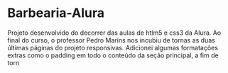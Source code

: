 # Barbearia-Alura
Projeto desenvolvido do decorrer das aulas de htlm5 e css3 da Alura.
Ao final do curso, o professor Pedro Marins nos incubiu de tornas as duas últimas páginas do projeto responsivas.
Adicionei algumas formatações extras como o padding em todo o conteúdo da seção principal, a fim de torn
